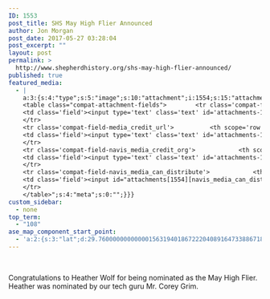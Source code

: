 ```yaml
---
ID: 1553
post_title: SHS May High Flier Announced
author: Jon Morgan
post_date: 2017-05-27 03:28:04
post_excerpt: ""
layout: post
permalink: >
  http://www.shepherdhistory.org/shs-may-high-flier-announced/
published: true
featured_media:
  - |
    a:3:{s:4:"type";s:5:"image";s:10:"attachment";i:1554;s:15:"attachment_data";a:33:{s:2:"id";i:1554;s:5:"title";s:18:"imagesmayhighflier";s:8:"filename";s:24:"images2Fmayhighflier.jpg";s:3:"url";s:82:"http://www.shepherdhistory.org/wp-content/uploads/2017/05/images2Fmayhighflier.jpg";s:4:"link";s:50:"http://www.shepherdhistory.org/?attachment_id=1554";s:3:"alt";s:0:"";s:6:"author";s:1:"1";s:11:"description";s:0:"";s:7:"caption";s:0:"";s:4:"name";s:18:"imagesmayhighflier";s:6:"status";s:7:"inherit";s:10:"uploadedTo";i:1553;s:4:"date";i:1495855302000;s:8:"modified";i:1495855307000;s:9:"menuOrder";i:0;s:4:"mime";s:10:"image/jpeg";s:4:"type";s:5:"image";s:7:"subtype";s:4:"jpeg";s:4:"icon";s:67:"http://www.shepherdhistory.org/wp-includes/images/media/default.png";s:13:"dateFormatted";s:12:"May 27, 2017";s:6:"nonces";a:3:{s:6:"update";s:10:"36e3bccb7b";s:6:"delete";s:10:"7ef25d1539";s:4:"edit";s:10:"8c2cad2dbd";}s:8:"editLink";s:70:"http://www.shepherdhistory.org/wp-admin/post.php?post=1554&action=edit";s:4:"meta";b:0;s:10:"authorName";s:10:"Jon Morgan";s:14:"uploadedToLink";s:70:"http://www.shepherdhistory.org/wp-admin/post.php?post=1553&action=edit";s:15:"uploadedToTitle";s:28:"SHS May High Flier Announced";s:15:"filesizeInBytes";i:107779;s:21:"filesizeHumanReadable";s:6:"105 KB";s:6:"height";i:810;s:5:"width";i:1440;s:11:"orientation";s:9:"landscape";s:5:"sizes";a:4:{s:9:"thumbnail";a:4:{s:6:"height";i:140;s:5:"width";i:140;s:3:"url";s:90:"http://www.shepherdhistory.org/wp-content/uploads/2017/05/images2Fmayhighflier-140x140.jpg";s:11:"orientation";s:9:"landscape";}s:6:"medium";a:4:{s:6:"height";i:189;s:5:"width";i:336;s:3:"url";s:90:"http://www.shepherdhistory.org/wp-content/uploads/2017/05/images2Fmayhighflier-336x189.jpg";s:11:"orientation";s:9:"landscape";}s:5:"large";a:4:{s:6:"height";i:434;s:5:"width";i:771;s:3:"url";s:90:"http://www.shepherdhistory.org/wp-content/uploads/2017/05/images2Fmayhighflier-771x434.jpg";s:11:"orientation";s:9:"landscape";}s:4:"full";a:4:{s:3:"url";s:82:"http://www.shepherdhistory.org/wp-content/uploads/2017/05/images2Fmayhighflier.jpg";s:6:"height";i:810;s:5:"width";i:1440;s:11:"orientation";s:9:"landscape";}}s:6:"compat";a:2:{s:4:"item";s:1723:"<input type="hidden" name="attachments[1554][menu_order]" value="0" /><p class="media-types media-types-required-info">Required fields are marked <span class="required">*</span></p>
    <table class="compat-attachment-fields">		<tr class='compat-field-media_credit'>			<th scope='row' class='label'><label for='attachments-1554-media_credit'><span class='alignleft'>Credit</span><br class='clear' /></label></th>
    <td class='field'><input type='text' class='text' id='attachments-1554-media_credit' name='attachments[1554][media_credit]' value=''  /></td>
    </tr>
    <tr class='compat-field-media_credit_url'>			<th scope='row' class='label'><label for='attachments-1554-media_credit_url'><span class='alignleft'>Credit URL</span><br class='clear' /></label></th>
    <td class='field'><input type='text' class='text' id='attachments-1554-media_credit_url' name='attachments[1554][media_credit_url]' value=''  /></td>
    </tr>
    <tr class='compat-field-navis_media_credit_org'>			<th scope='row' class='label'><label for='attachments-1554-navis_media_credit_org'><span class='alignleft'>Organization</span><br class='clear' /></label></th>
    <td class='field'><input type='text' class='text' id='attachments-1554-navis_media_credit_org' name='attachments[1554][navis_media_credit_org]' value=''  /></td>
    </tr>
    <tr class='compat-field-navis_media_can_distribute'>			<th scope='row' class='label'><label for='attachments-1554-navis_media_can_distribute'><span class='alignleft'>Can<br />distribute?</span><br class='clear' /></label></th>
    <td class='field'><input id="attachments[1554][navis_media_can_distribute]" name="attachments[1554][navis_media_can_distribute]" type="checkbox" value="1"  /></td>
    </tr>
    </table>";s:4:"meta";s:0:"";}}}
custom_sidebar:
  - none
top_term:
  - "108"
ase_map_component_start_point:
  - 'a:2:{s:3:"lat";d:29.760000000000001563194018672220408916473388671875;s:3:"lng";d:-95.3799999999999954525264911353588104248046875;}'
---
```

&nbsp;

Congratulations to Heather Wolf for being nominated as the May High Flier. Heather was nominated by our tech guru Mr. Corey Grim.